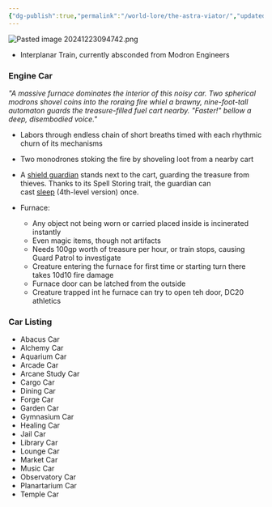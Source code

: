 ```yaml
---
{"dg-publish":true,"permalink":"/world-lore/the-astra-viator/","updated":"2024-12-23T09:49:59.626-06:00"}
---
```


![Pasted image 20241223094742.png](/img/user/Images/Pasted%20image%2020241223094742.png)
- Interplanar Train, currently absconded from Modron Engineers
### Engine Car
*"A massive furnace dominates the interior of this noisy car. Two spherical modrons shovel coins into the roraing fire whiel a brawny, nine-foot-tall automaton guards the treasure-filled fuel cart nearby. "Faster!" bellow a deep, disembodied voice."*

- Labors through endless chain of short breaths timed with each rhythmic churn of its mechanisms
- Two monodrones stoking the fire by shoveling loot from a nearby cart
- A [shield guardian](https://5e.tools/bestiary.html#shield%20guardian_mm) stands next to the cart, guarding the treasure from thieves. Thanks to its Spell Storing trait, the guardian can cast [sleep](https://5e.tools/spells.html#sleep_phb) (4th-level version) once.

- Furnace:
	- Any object not being worn or carried placed inside is incinerated instantly
	- Even magic items, though not artifacts 
	- Needs 100gp worth of treasure per hour, or train stops, causing Guard Patrol to investigate
	- Creature entering the furnace for first time or starting turn there takes 10d10 fire damage
	- Furnace door can be latched from the outside
	- Creature trapped int he furnace can try to open teh door, DC20 athletics

### Car Listing
- Abacus Car
- Alchemy Car
- Aquarium Car
- Arcade Car
- Arcane Study Car
- Cargo Car
- Dining Car
- Forge Car
- Garden Car
- Gymnasium Car
- Healing Car
- Jail Car
- Library Car
- Lounge Car
- Market Car
- Music Car
- Observatory Car
- Planartarium Car
- Temple Car
